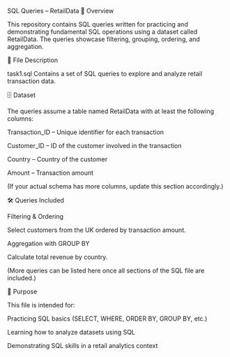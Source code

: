 SQL Queries – RetailData
📌 Overview

This repository contains SQL queries written for practicing and demonstrating fundamental SQL operations using a dataset called RetailData.
The queries showcase filtering, grouping, ordering, and aggregation.

📂 File Description

task1.sql
Contains a set of SQL queries to explore and analyze retail transaction data.

🗄️ Dataset

The queries assume a table named RetailData with at least the following columns:

Transaction_ID – Unique identifier for each transaction

Customer_ID – ID of the customer involved in the transaction

Country – Country of the customer

Amount – Transaction amount

(If your actual schema has more columns, update this section accordingly.)

🛠️ Queries Included

Filtering & Ordering

Select customers from the UK ordered by transaction amount.

Aggregation with GROUP BY

Calculate total revenue by country.

(More queries can be listed here once all sections of the SQL file are included.)

🎯 Purpose

This file is intended for:

Practicing SQL basics (SELECT, WHERE, ORDER BY, GROUP BY, etc.)

Learning how to analyze datasets using SQL

Demonstrating SQL skills in a retail analytics context
